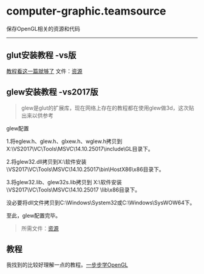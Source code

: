 # computer-graphic.teamsource
保存OpenGL相关的资源和代码

***

## glut安装教程 -vs版
[教程看这一篇就够了](https://blog.csdn.net/csr_monkey/article/details/89069767)
文件：[资源](https://github.com/Vocl-rOck/computer-graphic.teamsource/tree/master/%E6%96%87%E4%BB%B6)



## glew安装教程 -vs2017版
>glew是glut的扩展库，现在网络上存在的教程都在使用glew做3d，这次贴出来以供参考



glew配置

1.将eglew.h、glew.h、glxew.h、wglew.h拷贝到X:\VS2017\VC\Tools\MSVC\14.10.25017\include\GL目录下。

2.将glew32.dll拷贝到X:\软件安装\VS2017\VC\Tools\MSVC\14.10.25017\bin\HostX86\x86目录下。

3.将glew32.lib、glew32s.lib拷贝到 X:\软件安装\VS2017\VC\Tools\MSVC\14.10.25017 \lib\x86目录下。

没必要将dll文件拷贝到C:\Windows\System32或C:\Windows\SysWOW64下。

至此，glew配置完毕。

>所需文件：[资源](https://github.com/Vocl-rOck/computer-graphic.teamsource/tree/master/%E6%96%87%E4%BB%B6)





## 教程
我找到的比较好理解一点的教程。[一步步学OpenGL](https://zhuanlan.zhihu.com/jxh-opengl)
